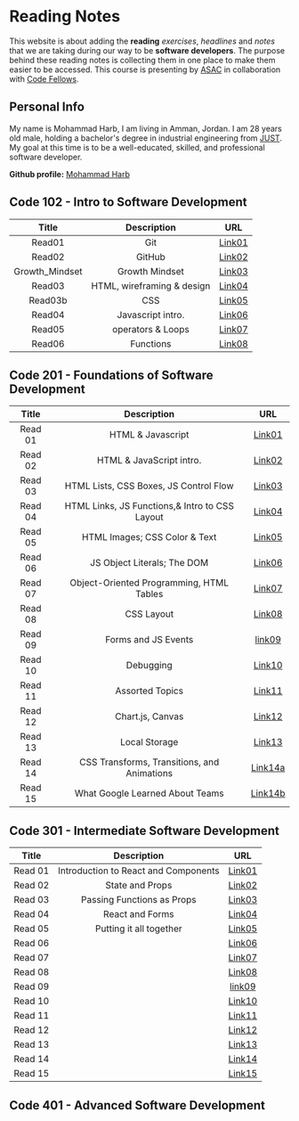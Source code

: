 # Reading Notes

This website is about adding the **reading** _exercises_, _headlines_ and _notes_ that we are taking during our way to be **software developers**. The purpose behind these reading notes is collecting them in one place to make them easier to be accessed. This course is presenting by [ASAC](https://asac.ltuc.com/) in collaboration with [Code Fellows](https://www.codefellows.org/).

## Personal Info

My name is Mohammad Harb, I am living in Amman, Jordan. I am 28 years old male, holding a bachelor's degree in industrial engineering from [JUST](https://www.just.edu.jo/Pages/Default.aspx). My goal at this time is to be a well-educated, skilled, and professional software developer.

**Github profile:** [Mohammad Harb](https://github.com/mdharb)

## Code 102 - Intro to Software Development

| Title         | Description      | URL |
|:-------:      |:-------:         |:---------:|
| Read01        |   Git            | [Link01](102/read01.md)
| Read02        |   GitHub         | [Link02](102/read02.md)|
| Growth_Mindset|  Growth Mindset  | [Link03](102/Growth_mindset.md)|
| Read03        |  HTML, wireframing & design|[Link04](102/read03.md)|  
| Read03b       | CSS              | [Link05](102/read03b.md)|
| Read04        | Javascript intro.| [Link06](102/read04.md)|
| Read05        | operators & Loops|[Link07](102/read05.md)|
| Read06        | Functions|[Link08](102/read06.md)|

## Code 201 - Foundations of Software Development

|      Title              |    Description                              |  URL             |
| :---------:             |  :---------:                                | :--------:        |
|    Read 01             |    HTML & Javascript                        | [Link01](201/class-01.md) |
|    Read 02             | HTML & JavaScript intro.                    | [Link02](201/class-02.md) |
|    Read 03             | HTML Lists, CSS Boxes, JS Control Flow      | [Link03](201/class-03.md) |
|    Read 04             | HTML Links, JS Functions,& Intro to CSS Layout | [Link04](201/class-04.md)|
|    Read 05             | HTML Images; CSS Color & Text               | [Link05](201/class-05.md)|
|    Read 06             | JS Object Literals; The DOM                 | [Link06](201/class-06.md)|
|    Read 07             | Object-Oriented Programming, HTML Tables    |  [Link07](201/class-07.md)|
|    Read 08             | CSS Layout                                  | [Link08](201/class-08.md) |
|    Read 09             | Forms and JS Events                         | [link09](201/class-09.md) |
|    Read 10             | Debugging                                   | [Link10](201/class-10.md)|
|    Read 11             | Assorted Topics                             | [Link11](201/class-11.md)|
|    Read 12             | Chart.js, Canvas                            | [Link12](201/class-12.md)|
|    Read 13             | Local Storage                               | [Link13](201/class-13.md)|
|    Read 14             | CSS Transforms, Transitions, and Animations | [Link14a](201/class-14a.md)|
|    Read 15             | What Google Learned About Teams             | [Link14b](201/class-14b.md)|

## Code 301 - Intermediate Software Development

|      Title             |              Description                    |         URL             |
| :---------:            |             :---------:                     |       :--------:        |
|    Read 01             | Introduction to React and Components        | [Link01](301/class-01.md)|
|    Read 02             | State and Props                             | [Link02](301/class-02.md)|
|    Read 03             | Passing Functions as Props                  | [Link03](301/class-03.md)|
|    Read 04             | React and Forms                             | [Link04](301/class-04.md)|
|    Read 05             | Putting it all together                     | [Link05](301/class-05.md)|
|    Read 06             |                                             | [Link06](301/class-06.md)|
|    Read 07             |                                             | [Link07](301/class-07.md)|
|    Read 08             |                                             | [Link08](301/class-08.md)|
|    Read 09             |                                             | [link09](301/class-09.md)|
|    Read 10             |                                             | [Link10](301/class-10.md)|
|    Read 11             |                                             | [Link11](301/class-11.md)|
|    Read 12             |                                             | [Link12](301/class-12.md)|
|    Read 13             |                                             | [Link13](301/class-13.md)|
|    Read 14             |                                             | [Link14](301/class-14a.md)|
|    Read 15             |                                             | [Link15](301/class-14b.md)|

## Code 401 - Advanced Software Development
